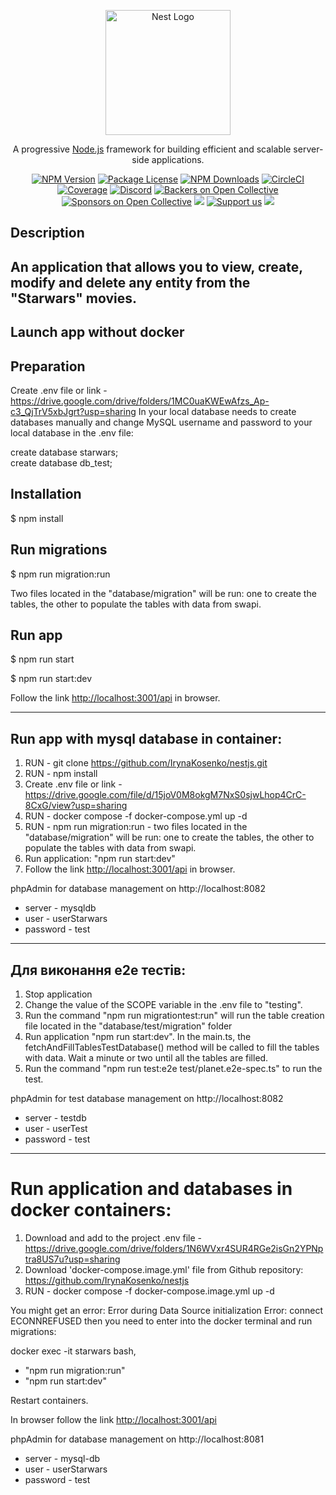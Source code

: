 <p align="center">
  <a href="http://nestjs.com/" target="blank"><img src="https://nestjs.com/img/logo-small.svg" width="200" alt="Nest Logo" /></a>
</p>

[circleci-image]: https://img.shields.io/circleci/build/github/nestjs/nest/master?token=abc123def456
[circleci-url]: https://circleci.com/gh/nestjs/nest

  <p align="center">A progressive <a href="http://nodejs.org" target="_blank">Node.js</a> framework for building efficient and scalable server-side applications.</p>
    <p align="center">
<a href="https://www.npmjs.com/~nestjscore" target="_blank"><img src="https://img.shields.io/npm/v/@nestjs/core.svg" alt="NPM Version" /></a>
<a href="https://www.npmjs.com/~nestjscore" target="_blank"><img src="https://img.shields.io/npm/l/@nestjs/core.svg" alt="Package License" /></a>
<a href="https://www.npmjs.com/~nestjscore" target="_blank"><img src="https://img.shields.io/npm/dm/@nestjs/common.svg" alt="NPM Downloads" /></a>
<a href="https://circleci.com/gh/nestjs/nest" target="_blank"><img src="https://img.shields.io/circleci/build/github/nestjs/nest/master" alt="CircleCI" /></a>
<a href="https://coveralls.io/github/nestjs/nest?branch=master" target="_blank"><img src="https://coveralls.io/repos/github/nestjs/nest/badge.svg?branch=master#9" alt="Coverage" /></a>
<a href="https://discord.gg/G7Qnnhy" target="_blank"><img src="https://img.shields.io/badge/discord-online-brightgreen.svg" alt="Discord"/></a>
<a href="https://opencollective.com/nest#backer" target="_blank"><img src="https://opencollective.com/nest/backers/badge.svg" alt="Backers on Open Collective" /></a>
<a href="https://opencollective.com/nest#sponsor" target="_blank"><img src="https://opencollective.com/nest/sponsors/badge.svg" alt="Sponsors on Open Collective" /></a>
  <a href="https://paypal.me/kamilmysliwiec" target="_blank"><img src="https://img.shields.io/badge/Donate-PayPal-ff3f59.svg"/></a>
    <a href="https://opencollective.com/nest#sponsor"  target="_blank"><img src="https://img.shields.io/badge/Support%20us-Open%20Collective-41B883.svg" alt="Support us"></a>
  <a href="https://twitter.com/nestframework" target="_blank"><img src="https://img.shields.io/twitter/follow/nestframework.svg?style=social&label=Follow"></a>
</p>
  <!--[![Backers on Open Collective](https://opencollective.com/nest/backers/badge.svg)](https://opencollective.com/nest#backer)
  [![Sponsors on Open Collective](https://opencollective.com/nest/sponsors/badge.svg)](https://opencollective.com/nest#sponsor)-->

## Description

An application that allows you to view, create, modify and delete any entity from the "Starwars" movies.
----------------------------------------------------------------------------------------------
## Launch app without docker

## Preparation
Create .env file or link - <https://drive.google.com/drive/folders/1MC0uaKWEwAfzs_Ap-c3_QjTrV5xbJgrt?usp=sharing>
In your local database needs to create databases manually and change MySQL username and password to your local database in the .env file:

create database starwars;   
create database db_test;

## Installation
$ npm install

## Run migrations
$ npm run migration:run 

Two files located in the "database/migration" will be run: one to create the tables, the other to populate the tables with data from swapi.

## Run app

$ npm run start 

$ npm run start:dev

 Follow the link <http://localhost:3001/api> in browser.

--------------------------------------------------------------------------------------------------------------------

## Run app with mysql database in container:

1. RUN - git clone https://github.com/IrynaKosenko/nestjs.git
2. RUN - npm install
3. Create .env file or link - https://drive.google.com/file/d/15joV0M8okgM7NxS0sjwLhop4CrC-8CxG/view?usp=sharing
4. RUN - docker compose -f docker-compose.yml up -d
5. RUN - npm run migration:run - two files located in the "database/migration" will be run: one to create the tables, the other to populate the tables with data from swapi.
6. Run application: "npm run start:dev"
7. Follow the link <http://localhost:3001/api> in browser.

phpAdmin for database management on http://localhost:8082
- server - mysqldb
- user - userStarwars
- password - test

--------------------------------------------------------------------------------------------

## Для виконання е2е тестів:

1. Stop application
2. Change the value of the SCOPE variable in the .env file to "testing".
3. Run the command "npm run migrationtest:run" will run the table creation file located in the "database/test/migration" folder
4. Run application "npm run start:dev". In the main.ts, the fetchAndFillTablesTestDatabase() method will be called to fill the tables with data. Wait a minute or two until all the tables are filled.
5. Run the command "npm run test:e2e test/planet.e2e-spec.ts" to run the test.

phpAdmin for test database management on http://localhost:8082
- server - testdb
- user - userTest
- password - test

-----------------------------------------------------------------------------------

# Run application and databases in docker containers:

1. Download and add to the project .env file - <https://drive.google.com/drive/folders/1N6WVxr4SUR4RGe2isGn2YPNptra8US7u?usp=sharing>
2. Download 'docker-compose.image.yml' file from Github repository: <https://github.com/IrynaKosenko/nestjs>
3. RUN - docker compose -f docker-compose.image.yml up -d

You might get an error: Error during Data Source initialization Error: connect ECONNREFUSED
then you need to enter into the docker terminal and run migrations:

docker exec -it starwars bash, 
-  "npm run migration:run"
-  "npm run start:dev"

Restart containers.

In browser follow the link <http://localhost:3001/api>

phpAdmin for database management on http://localhost:8081
- server - mysql-db
- user - userStarwars
- password - test

